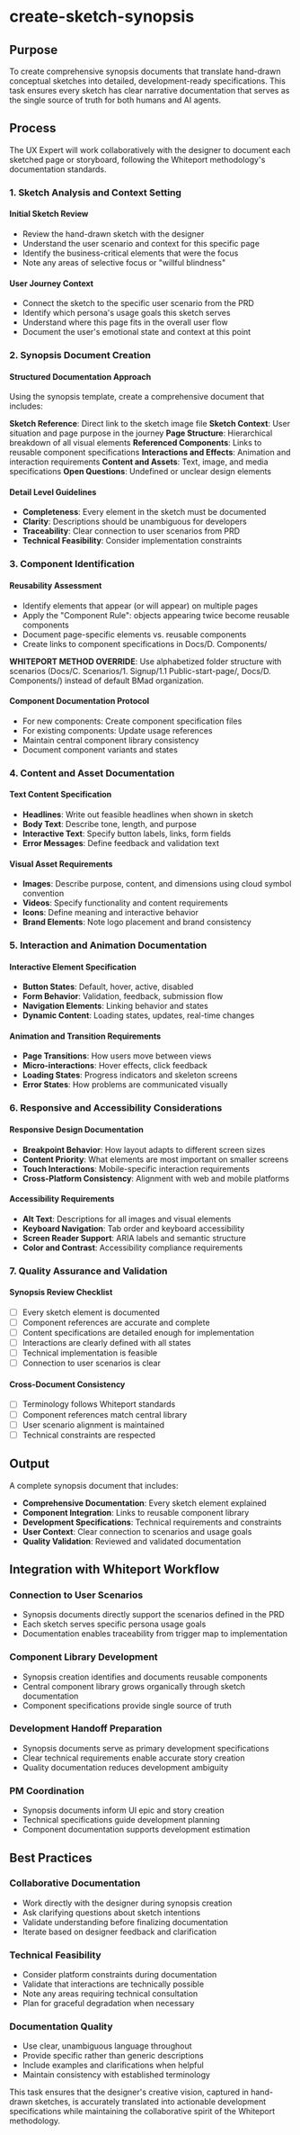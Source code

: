 # create-sketch-synopsis

## Purpose

To create comprehensive synopsis documents that translate hand-drawn conceptual sketches into detailed, development-ready specifications. This task ensures every sketch has clear narrative documentation that serves as the single source of truth for both humans and AI agents.

## Process

The UX Expert will work collaboratively with the designer to document each sketched page or storyboard, following the Whiteport methodology's documentation standards.

### 1. Sketch Analysis and Context Setting

#### **Initial Sketch Review**
- Review the hand-drawn sketch with the designer
- Understand the user scenario and context for this specific page
- Identify the business-critical elements that were the focus
- Note any areas of selective focus or "willful blindness"

#### **User Journey Context**
- Connect the sketch to the specific user scenario from the PRD
- Identify which persona's usage goals this sketch serves
- Understand where this page fits in the overall user flow
- Document the user's emotional state and context at this point

### 2. Synopsis Document Creation

#### **Structured Documentation Approach**
Using the synopsis template, create a comprehensive document that includes:

**Sketch Reference**: Direct link to the sketch image file
**Sketch Context**: User situation and page purpose in the journey
**Page Structure**: Hierarchical breakdown of all visual elements
**Referenced Components**: Links to reusable component specifications
**Interactions and Effects**: Animation and interaction requirements
**Content and Assets**: Text, image, and media specifications
**Open Questions**: Undefined or unclear design elements

#### **Detail Level Guidelines**
- **Completeness**: Every element in the sketch must be documented
- **Clarity**: Descriptions should be unambiguous for developers
- **Traceability**: Clear connection to user scenarios from PRD
- **Technical Feasibility**: Consider implementation constraints

### 3. Component Identification

#### **Reusability Assessment**
- Identify elements that appear (or will appear) on multiple pages
- Apply the "Component Rule": objects appearing twice become reusable components
- Document page-specific elements vs. reusable components
- Create links to component specifications in Docs/D. Components/

**WHITEPORT METHOD OVERRIDE**: Use alphabetized folder structure with scenarios (Docs/C. Scenarios/1. Signup/1.1 Public-start-page/, Docs/D. Components/) instead of default BMad organization.

#### **Component Documentation Protocol**
- For new components: Create component specification files
- For existing components: Update usage references
- Maintain central component library consistency
- Document component variants and states

### 4. Content and Asset Documentation

#### **Text Content Specification**
- **Headlines**: Write out feasible headlines when shown in sketch
- **Body Text**: Describe tone, length, and purpose
- **Interactive Text**: Specify button labels, links, form fields
- **Error Messages**: Define feedback and validation text

#### **Visual Asset Requirements**
- **Images**: Describe purpose, content, and dimensions using cloud symbol convention
- **Videos**: Specify functionality and content requirements
- **Icons**: Define meaning and interactive behavior
- **Brand Elements**: Note logo placement and brand consistency

### 5. Interaction and Animation Documentation

#### **Interactive Element Specification**
- **Button States**: Default, hover, active, disabled
- **Form Behavior**: Validation, feedback, submission flow
- **Navigation Elements**: Linking behavior and states
- **Dynamic Content**: Loading states, updates, real-time changes

#### **Animation and Transition Requirements**
- **Page Transitions**: How users move between views
- **Micro-interactions**: Hover effects, click feedback
- **Loading States**: Progress indicators and skeleton screens
- **Error States**: How problems are communicated visually

### 6. Responsive and Accessibility Considerations

#### **Responsive Design Documentation**
- **Breakpoint Behavior**: How layout adapts to different screen sizes
- **Content Priority**: What elements are most important on smaller screens
- **Touch Interactions**: Mobile-specific interaction requirements
- **Cross-Platform Consistency**: Alignment with web and mobile platforms

#### **Accessibility Requirements**
- **Alt Text**: Descriptions for all images and visual elements
- **Keyboard Navigation**: Tab order and keyboard accessibility
- **Screen Reader Support**: ARIA labels and semantic structure
- **Color and Contrast**: Accessibility compliance requirements

### 7. Quality Assurance and Validation

#### **Synopsis Review Checklist**
- [ ] Every sketch element is documented
- [ ] Component references are accurate and complete
- [ ] Content specifications are detailed enough for implementation
- [ ] Interactions are clearly defined with all states
- [ ] Technical implementation is feasible
- [ ] Connection to user scenarios is clear

#### **Cross-Document Consistency**
- [ ] Terminology follows Whiteport standards
- [ ] Component references match central library
- [ ] User scenario alignment is maintained
- [ ] Technical constraints are respected

## Output

A complete synopsis document that includes:
- **Comprehensive Documentation**: Every sketch element explained
- **Component Integration**: Links to reusable component library
- **Development Specifications**: Technical requirements and constraints
- **User Context**: Clear connection to scenarios and usage goals
- **Quality Validation**: Reviewed and validated documentation

## Integration with Whiteport Workflow

### **Connection to User Scenarios**
- Synopsis documents directly support the scenarios defined in the PRD
- Each sketch serves specific persona usage goals
- Documentation enables traceability from trigger map to implementation

### **Component Library Development**
- Synopsis creation identifies and documents reusable components
- Central component library grows organically through sketch documentation
- Component specifications provide single source of truth

### **Development Handoff Preparation**
- Synopsis documents serve as primary development specifications
- Clear technical requirements enable accurate story creation
- Quality documentation reduces development ambiguity

### **PM Coordination**
- Synopsis documents inform UI epic and story creation
- Technical specifications guide development planning
- Component documentation supports development estimation

## Best Practices

### **Collaborative Documentation**
- Work directly with the designer during synopsis creation
- Ask clarifying questions about sketch intentions
- Validate understanding before finalizing documentation
- Iterate based on designer feedback and clarification

### **Technical Feasibility**
- Consider platform constraints during documentation
- Validate that interactions are technically possible
- Note any areas requiring technical consultation
- Plan for graceful degradation when necessary

### **Documentation Quality**
- Use clear, unambiguous language throughout
- Provide specific rather than generic descriptions
- Include examples and clarifications when helpful
- Maintain consistency with established terminology

This task ensures that the designer's creative vision, captured in hand-drawn sketches, is accurately translated into actionable development specifications while maintaining the collaborative spirit of the Whiteport methodology.
